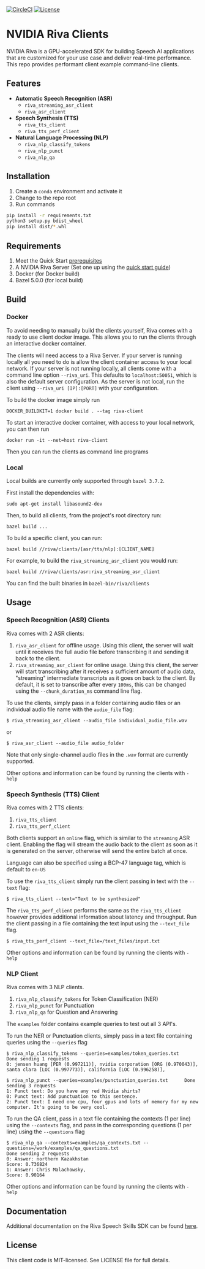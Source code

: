 [![CircleCI](https://circleci.com/gh/nvidia-riva/cpp-clients.svg?style=shield)](https://circleci.com/gh/nvidia-riva/cpp-clients) [![License](https://img.shields.io/badge/license-MIT-green)](https://opensource.org/licenses/MIT)
# NVIDIA Riva Clients

NVIDIA Riva is a GPU-accelerated SDK for building Speech AI applications that are customized for your use case and deliver real-time performance. This repo provides performant client example command-line clients.

## Features

- **Automatic Speech Recognition (ASR)**
    - `riva_streaming_asr_client`
    - `riva_asr_client`
- **Speech Synthesis (TTS)**
    - `riva_tts_client`
    - `riva_tts_perf_client`
- **Natural Language Processing (NLP)**
    - `riva_nlp_classify_tokens`
    - `riva_nlp_punct`
    - `riva_nlp_qa`
  
## Installation

1. Create a ``conda`` environment and activate it
2. Change to the repo root
3. Run commands

```bash
pip install -r requirements.txt
python3 setup.py bdist_wheel
pip install dist/*.whl
```

## Requirements

1. Meet the Quick Start [prerequisites](https://docs.nvidia.com/deeplearning/riva/user-guide/docs/quick-start-guide.html#prerequisites)
2. A NVIDIA Riva Server (Set one up using the [quick start guide](https://docs.nvidia.com/deeplearning/riva/user-guide/docs/quick-start-guide.html#local-deployment-using-quick-start-scripts))
3. Docker (for Docker build)
4. Bazel 5.0.0 (for local build)

## Build

### Docker

To avoid needing to manually build the clients yourself, Riva comes with a ready to use client docker image. This allows you to run the clients through an interactive docker container.

The clients will need access to a Riva Server. If your server is running locally all you need to do is allow the client container access to your local network. 
If your server is not running locally, all clients come with a command line option `--riva_uri`. This defaults to `localhost:50051`, which is also the default server configuration. As the server is not local, run the client using `--riva_uri [IP]:[PORT]` with your configuration. 

To build the docker image simply run
```
DOCKER_BUILDKIT=1 docker build . --tag riva-client
```
To start an interactive docker container, with access to your local network, you can then run
```
docker run -it --net=host riva-client
```

Then you can run the clients as command line programs


### Local
Local builds are currently only supported through `bazel 3.7.2`. 

First install the dependencies with:
```
sudo apt-get install libasound2-dev
```

Then, to build all clients, from the project's root directory run:
```
bazel build ...
```

To build a specific client, you can run:
```
bazel build //riva/clients/[asr/tts/nlp]:[CLIENT_NAME]
```

For example, to build the `riva_streaming_asr_client` you would run:
```
bazel build //riva/clients/asr:riva_streaming_asr_client
```

You can find the built binaries in `bazel-bin/riva/clients`

## Usage

### Speech Recognition (ASR) Clients
Riva comes with 2 ASR clients:
1. `riva_asr_client` for offline usage. Using this client, the server will wait until it receives the full audio file before transcribing it and sending it back to the client.
2. `riva_streaming_asr_client` for online usage. Using this client, the server will start transcribing after it receives a sufficient amount of audio data, "streaming" intermediate transcripts as it goes on back to the client. By default, it is set to transcribe after every `100ms`, this can be changed using the `--chunk_duration_ms` command line flag.

To use the clients, simply pass in a folder containing audio files or an individual audio file name with the `audio_file` flag:
```
$ riva_streaming_asr_client --audio_file individual_audio_file.wav
```
or
```
$ riva_asr_client --audio_file audio_folder
```
 
Note that only single-channel audio files in the `.wav` format are currently supported.

Other options and information can be found by running the clients with `-help`

### Speech Synthesis (TTS) Client
Riva comes with 2 TTS clients:
1. `riva_tts_client` 
2. `riva_tts_perf_client`

Both clients support an `online` flag, which is similar to the `streaming` ASR client. Enabling the flag will stream the audio back to the client as soon as it is generated on the server, otherwise will send the entire batch at once.

Language can also be specified using a BCP-47 language tag, which is default to `en-US`

To use the `riva_tts_client` simply run the client passing in text with the `--text` flag:
```
$ riva_tts_client --text="Text to be synthesized"
```

The `riva_tts_perf_client` performs the same as the `riva_tts_client` however provides additional information about latency and throughput. Run the client passing in a file containing the text input using the `--text_file` flag.
```
$ riva_tts_perf_client --text_file=/text_files/input.txt
```

Other options and information can be found by running the clients with `-help` 

### NLP Client

Riva comes with 3 NLP clients.
1. `riva_nlp_classify_tokens` for Token Classification (NER)
2. `riva_nlp_punct` for Punctuation
3. `riva_nlp_qa` for Question and Answering

The `examples` folder contains example queries to test out all 3 API's.

To run the NER or Punctuation clients, simply pass in a text file containing queries using the `--queries` flag

```
$ riva_nlp_classify_tokens --queries=examples/token_queries.txt
Done sending 1 requests
0: jensen huang [PER (0.997211)], nvidia corporation [ORG (0.970043)], santa clara [LOC (0.997773)], california [LOC (0.996258)],
```

```
$ riva_nlp_punct --queries=examples/punctuation_queries.txt      Done sending 3 requests
1: Punct text: Do you have any red Nvidia shirts?
0: Punct text: Add punctuation to this sentence.
2: Punct text: I need one cpu, four gpus and lots of memory for my new computer. It's going to be very cool.
```

To run the QA client, pass in a text file containing the contexts (1 per line) using the `--contexts` flag, and pass in the corresponding questions (1 per line) using the `--questions` flag
```
$ riva_nlp_qa --contexts=examples/qa_contexts.txt --questions=/work/examples/qa_questions.txt
Done sending 2 requests
0: Answer: northern Kazakhstan
Score: 0.736824
1: Answer: Chris Malachowsky,
Score: 0.90164
```

Other options and information can be found by running the clients with `-help` 

## Documentation

Additional documentation on the Riva Speech Skills SDK can be found [here](https://docs.nvidia.com/deeplearning/riva/user-guide/docs/).


## License

This client code is MIT-licensed. See LICENSE file for full details.
